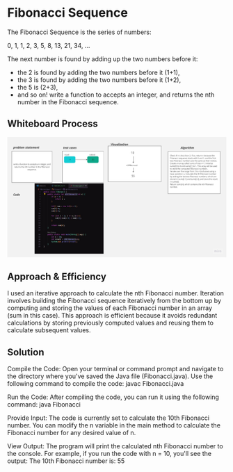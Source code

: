 # Fibonacci Sequence
<!-- Description of the challenge -->
The Fibonacci Sequence is the series of numbers:

0, 1, 1, 2, 3, 5, 8, 13, 21, 34, ...

The next number is found by adding up the two numbers before it:
 - the 2 is found by adding the two numbers before it (1+1),
 - the 3 is found by adding the two numbers before it (1+2),
 - the 5 is (2+3),
 - and so on!
write a function to accepts an integer, and returns the nth number in the Fibonacci sequence.


## Whiteboard Process
<!-- Embedded whiteboard image -->
![Alt text](image.png)

## Approach & Efficiency
<!-- What approach did you take? Why? What is the Big O space/time for this approach? -->
I used an iterative approach to calculate the nth Fibonacci number. Iteration involves building the Fibonacci sequence iteratively from the bottom up by computing and storing the values of each Fibonacci number in an array (sum in this case). This approach is efficient because it avoids redundant calculations by storing previously computed values and reusing them to calculate subsequent values.

## Solution
<!-- Show how to run your code, and examples of it in action -->
Compile the Code:
Open your terminal or command prompt and navigate to the directory where you've saved the Java file (Fibonacci.java). Use the following command to compile the code:
javac Fibonacci.java

Run the Code:
After compiling the code, you can run it using the following command:
java Fibonacci

Provide Input:
The code is currently set to calculate the 10th Fibonacci number. You can modify the n variable in the main method to calculate the Fibonacci number for any desired value of n.

View Output:
The program will print the calculated nth Fibonacci number to the console.
For example, if you run the code with n = 10, you'll see the output:
The 10th Fibonacci number is: 55